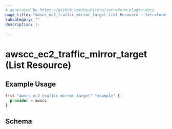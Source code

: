 ```yaml
---
# generated by https://github.com/hashicorp/terraform-plugin-docs
page_title: "awscc_ec2_traffic_mirror_target List Resource - terraform-provider-awscc"
subcategory: ""
description: |-
  
---
```


# awscc_ec2_traffic_mirror_target (List Resource)



## Example Usage

```terraform
list "awscc_ec2_traffic_mirror_target" "example" {
  provider = awscc
}
```

<!-- schema generated by tfplugindocs -->
## Schema
